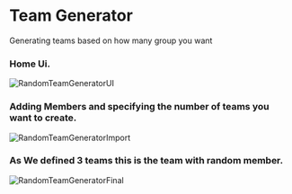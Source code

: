 # Team Generator

Generating teams based on how many group you want

### Home Ui.
![RandomTeamGeneratorUI](https://user-images.githubusercontent.com/90859801/213678286-128d54e8-dfe3-4c8b-afb8-4fbda64b8f35.png)

### Adding Members and specifying the number of teams you want to create.
![RandomTeamGeneratorImport](https://user-images.githubusercontent.com/90859801/213678419-f8a92950-2470-498d-b883-b8bc3d5399bd.png)

### As We defined 3 teams this is the team with random member.
![RandomTeamGeneratorFinal](https://user-images.githubusercontent.com/90859801/213678526-22889c31-bcae-4926-83f7-61df09e82f8a.png)
